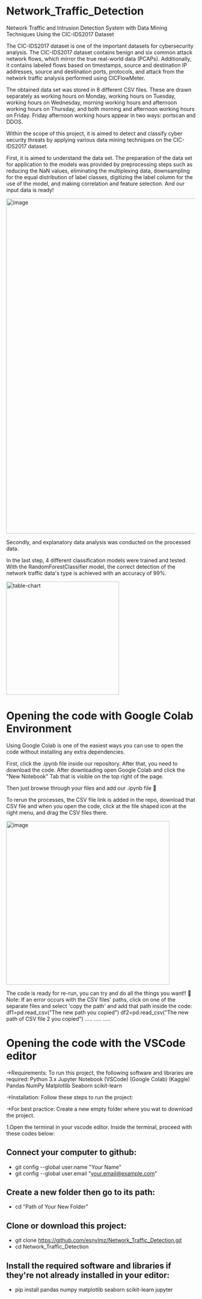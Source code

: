 # Network_Traffic_Detection
Network Traffic and Intrusion Detection System with Data Mining Techniques Using the CIC-IDS2017 Dataset

The CIC-IDS2017 dataset is one of the important datasets for cybersecurity analysis. The CIC-IDS2017 dataset contains benign and six common attack network flows, which mirror the true real-world data (PCAPs). Additionally, it contains labeled flows based on timestamps, source and destination IP addresses, source and destination ports, protocols, and attack from the network traffic analysis performed using CICFlowMeter.

The obtained data set was stored in 8 different CSV files. These are drawn separately as working hours on Monday, working hours on Tuesday, working hours on Wednesday, morning working hours and afternoon working hours on Thursday, and both morning and afternoon working hours on Friday. Friday afternoon working hours appear in two ways: portscan and DDOS. 

Within the scope of this project, it is aimed to detect and classify cyber security threats by applying various data mining techniques on the CIC-IDS2017 dataset. 

First, it is aimed to understand the data set. The preparation of the data set for application to the models was provided by preprocessing steps such as reducing the NaN values, eliminating the multiplexing data, downsampling for the equal distribution of label classes, digitizing the label column for the use of the model, and making correlation and feature selection. And our input data is ready!

<img width="889" alt="image" src="https://github.com/esnylmz/Network_Traffic_Detection/assets/102979440/32f4155d-d4d7-482b-9841-501bf44ce473">




Secondly, and explanatory data analysis was conducted on the processed data.


In the last step, 4 different classification models were trained and tested. With the RandomForestClassifier model, the correct detection of the network traffic data's type is achieved with an accuracy of 99%.


<img src="https://github.com/esnylmz/Network_Traffic_Detection/assets/102979440/598bd1c1-7f86-4e18-bbf0-dd2b1222e340" alt="table-chart" width="300"/>






# Opening the code with Google Colab Environment
Using Google Colab is one of the easiest ways you can use to open the code without installing any extra dependencies.

First, click the .ipynb file inside our repository. After that, you need to download the code. 
After downloading open Google Colab and click the "New Notebook" Tab that is visible on the top right of the page.

Then just browse through your files and add our .ipynb file 🙂

To rerun the processes, the CSV file link is added in the repo, download that CSV file and when you open the code, click at the file shaped icon at the right menu, and drag the CSV files there.



<img width="434" alt="image" src="https://github.com/esnylmz/Network_Traffic_Detection/assets/102979440/c0696046-aaae-436b-b306-2ac634b539d3">



The code is ready for re-run, you can try and do all the things you want!! 🙂
Note: If an error occurs with the CSV files' paths, click on one of the separate files and select 'copy the path' and add that path inside the code:
df1=pd.read_csv("The new path you copied")
df2=pd.read_csv("The new path of CSV file 2 you copied")
                      .....
                      .....
                      .....



# Opening the code with the VSCode editor

->Requirements:
To run this project, the following software and libraries are required:
Python 3.x
Jupyter Notebook (VSCode) (Google Colab) (Kaggle)
Pandas
NumPy
Matplotlib
Seaborn
scikit-learn


->Installation:
Follow these steps to run the project:

->For best practice:
Create a new empty folder where you wat to download the project.

1.Open the terminal in your vscode editor. Inside the terminal, proceed with these codes below:

## Connect your computer to github:
 - git config --global user.name "Your Name"
 - git config --global user.email "your.email@example.com"

## Create a new folder then go to its path:
 - cd "Path of Your New Folder"

## Clone or download this project:
 
 - git clone https://github.com/esnylmz/Network_Traffic_Detection.git
 - cd Network_Traffic_Detection

## Install the required software and libraries if they're not already installed in your editor:
 
 - pip install pandas numpy matplotlib seaborn scikit-learn jupyter
